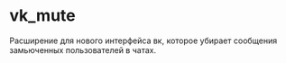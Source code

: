# vk_mute
Расширение для нового интерфейса вк, которое убирает сообщения замьюченных пользователей в чатах.
